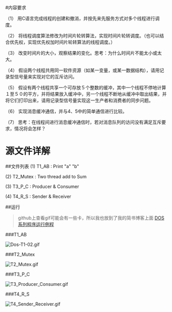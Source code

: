
#内容要求

（1） 用C语言完成线程的创建和撤消，并按先来先服务方式对多个线程进行调度。

（2） 将线程调度算法修改为时间片轮转算法，实现时间片轮转调度。（也可以结合优先权，实现优先权加时间片轮转算法的线程调度。）

（3） 改变时间片的大小，观察结果的变化。思考：为什么时间片不能太小或太大。

（4） 假设两个线程共用同一软件资源（如某一变量，或某一数据结构），请用记录型信号量来实现对它的互斥访问。

（5） 假设有两个线程共享一个可存放５个整数的缓冲，其中一个线程不停地计算１至５０的平方，并将结果放入缓冲中，另一个线程不断地从缓冲中取出结果，并将它们打印出来，请用记录型信号量实现这一生产者和消费者的同步问题。

（6） 实现消息缓冲通信，并与4、5中的简单通信进行比较。

（7） 思考：在线程间进行消息缓冲通信时，若对消息队列的访问没有满足互斥要求，情况将会怎样？


# 源文件详解
##文件列表
(1) T1_AB     : Print "a" "b"

(2) T2_Mutex  : Two thread  add to Sum

(3) T3_P_C    : Producer & Consumer

(4) T4_R_S    : Sender & Receiver


##运行

>github上查看gif可能会有一些卡，所以我也放到了我的简书博客上面 
[DOS 系列程序运行例程](http://www.jianshu.com/p/78e2542a9901)

###T1_AB

![Dos-T1-02.gif](http://upload-images.jianshu.io/upload_images/1199728-c6347ab382fa76ce.gif?imageMogr2/auto-orient/strip)

###T2_Mutex 


![T2_Mutex.gif](http://upload-images.jianshu.io/upload_images/1199728-423e3369f4da30b0.gif?imageMogr2/auto-orient/strip)

###T3_P_C

![T3_Producer_Consumer.gif](http://upload-images.jianshu.io/upload_images/1199728-cdb74016a9302bb2.gif?imageMogr2/auto-orient/strip)

###T4_R_S

![T4_Sender_Receiver.gif](http://upload-images.jianshu.io/upload_images/1199728-d38132734fbddee1.gif?imageMogr2/auto-orient/strip)
